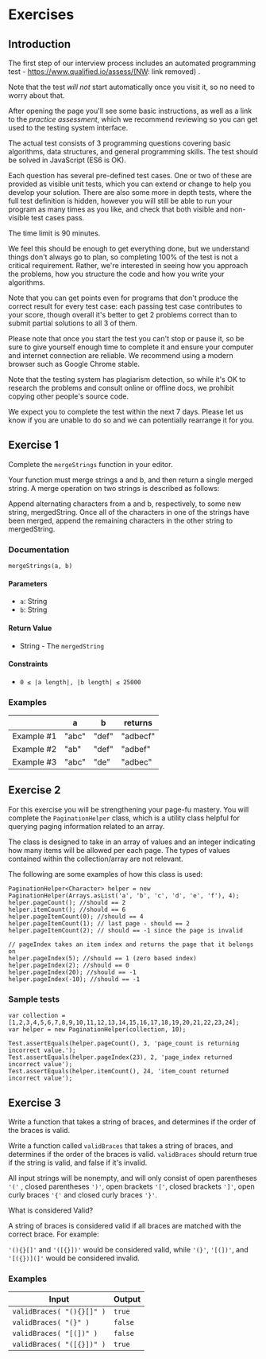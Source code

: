 # Exercises

## Introduction

The first step of our interview process includes an automated programming test - https://www.qualified.io/assess/(NW: link removed) .

Note that the test _will not_ start automatically once you visit it, so no need to worry about that.

After opening the page you'll see some basic instructions, as well as a link to the _practice assessment_, which we recommend reviewing so you can get used to the testing system interface.

The actual test consists of 3 programming questions covering basic algorithms, data structures, and general programming skills. The test should be solved in JavaScript (ES6 is OK).

Each question has several pre-defined test cases. One or two of these are provided as visible unit tests, which you can extend or change to help you develop your solution. There are also some more in depth tests, where the full test definition is hidden, however you will still be able to run your program as many times as you like, and check that both visible and non-visible test cases pass.

The time limit is 90 minutes.

We feel this should be enough to get everything done, but we understand things don't always go to plan, so completing 100% of the test is not a critical requirement. Rather, we're interested in seeing how you approach the problems, how you structure the code and how you write your algorithms.

Note that you can get points even for programs that don't produce the correct result for every test case: each passing test case contributes to your score, though overall it's better to get 2 problems correct than to submit partial solutions to all 3 of them.

Please note that once you start the test you can't stop or pause it, so be sure to give yourself enough time to complete it and ensure your computer and internet connection are reliable. We recommend using a modern browser such as Google Chrome stable.

Note that the testing system has plagiarism detection, so while it's OK to research the problems and consult online or offline docs, we prohibit copying other people's source code.

We expect you to complete the test within the next 7 days. Please let us know if you are unable to do so and we can potentially rearrange it for you.

## Exercise 1
Complete the `mergeStrings` function in your editor.

Your function must merge strings a and b, and then return a single merged string. A merge operation on two strings is described as follows:

Append alternating characters from a and b, respectively, to some new string, mergedString.
Once all of the characters in one of the strings have been merged, append the remaining characters in the other string to mergedString.

### Documentation
`mergeStrings(a, b)`

#### Parameters
- `a`: String
- `b`: String

#### Return Value
- String - The `mergedString`

#### Constraints
- `0 ≤ |a length|, |b length| ≤ 25000`

### Examples

|            | a     | b     | returns  |
|------------|-------|-------|----------|
| Example #1 | "abc" | "def" | "adbecf" |
| Example #2 | "ab"  | "def" | "adbef"  |
| Example #3 | "abc" | "de"  | "adbec"  |


## Exercise 2

For this exercise you will be strengthening your page-fu mastery. You will complete the `PaginationHelper` class, which 
is a utility class helpful for querying paging information related to an array.

The class is designed to take in an array of values and an integer indicating how many items will be allowed per each 
page. The types of values contained within the collection/array are not relevant.

The following are some examples of how this class is used:
```
PaginationHelper<Character> helper = new PaginationHelper(Arrays.asList('a', 'b', 'c', 'd', 'e', 'f'), 4);
helper.pageCount(); //should == 2
helper.itemCount(); //should == 6
helper.pageItemCount(0); //should == 4
helper.pageItemCount(1); // last page - should == 2
helper.pageItemCount(2); // should == -1 since the page is invalid

// pageIndex takes an item index and returns the page that it belongs on
helper.pageIndex(5); //should == 1 (zero based index)
helper.pageIndex(2); //should == 0
helper.pageIndex(20); //should == -1
helper.pageIndex(-10); //should == -1
```

### Sample tests
```
var collection = [1,2,3,4,5,6,7,8,9,10,11,12,13,14,15,16,17,18,19,20,21,22,23,24];
var helper = new PaginationHelper(collection, 10);

Test.assertEquals(helper.pageCount(), 3, 'page_count is returning incorrect value.');
Test.assertEquals(helper.pageIndex(23), 2, 'page_index returned incorrect value');
Test.assertEquals(helper.itemCount(), 24, 'item_count returned incorrect value');
```

## Exercise 3

Write a function that takes a string of braces, and determines if the order of the braces is valid.

Write a function called `validBraces` that takes a string of braces, and determines if the order of the braces is valid. 
`validBraces` should return true if the string is valid, and false if it's invalid.

All input strings will be nonempty, and will only consist of open parentheses `'('` , closed parentheses `')'`, open 
brackets `'['`, closed brackets `']'`, open curly braces `'{'` and closed curly braces `'}'`.

What is considered Valid?

A string of braces is considered valid if all braces are matched with the correct brace. For example:

`'(){}[]'` and `'([{}])'` would be considered valid, while `'(}'`, `'[(])'`, and `'[({})](]'` would be considered invalid.

### Examples

| Input                     | Output |
|---------------------------|--------|
| `validBraces( "(){}[]" )` | `true`   |
| `validBraces( "(}" )`     | `false`  |
| `validBraces( "[(])" )`   | `false`  |
| `validBraces( "([{}])" )` | `true`   |